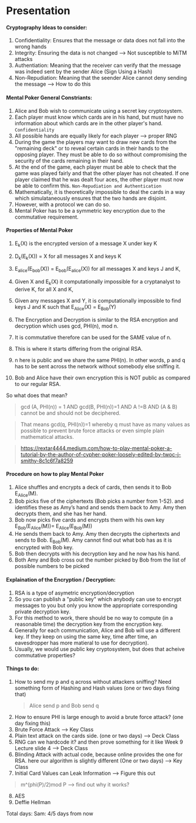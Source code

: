 # Presentation 

#### Cryptography Ideas to consider:
1. Confidentiality: Ensures that the message or data does not fall into the wrong hands 
2. Integrity: Ensuring the data is not changed --> Not susceptible to MiTM attacks
3. Authentiation: Meaning that the receiver can verify that the message was indeed sent by the sender Alice (Sign Using a Hash)
4. Non-Repudiation: Meaning that the seender Alice cannot deny sending the message --> How to do this 

#### Mental Poker General Constriants:
1. Alice and Bob wish to communicate using a secret key cryptosystem.
2. Each player must know which cards are in his hand, but must have no information about which cards are in the other player's hand. `Confidentiality`
3. All possible hands are equally likely for each player --> proper RNG
4. During the game the players may want to draw new cards from the "remaining deck" or to reveal certain cards in their hands to the opposing player. They must be able to do so without compromising the security of the cards remaining in their hand. 
5. At the end of the game, each player must be able to check that the game was played fairly and that the other player has not cheated. If one player claimed that he was dealt four aces, the other player must now be able to confirm this. `Non-Repudiation and Authentication`
6. Mathematically, it is theoretically impossible to deal the cards in a way which simulataneously ensures that the two hands are disjoint.
7. However, with a protocol we can do so. 
8. Mental Poker has to be a symmetric key encryption due to the commutative requirement. 

#### Properties of Mental Poker 
1. E<sub>k</sub>(X) is the encrypted version of a message X under key K
2. D<sub>k</sub>(E<sub>k</sub>(X)) = X for all messages X and keys K
3. E<sub>alice</sub>(E<sub>bob</sub>(X)) = E<sub>bob</sub>(E<sub>alice</sub>(X)) for all messages X and keys J and K, 
4. Given X and E<sub>k</sub>(X) it computationally impossible for a cryptanalyst to derive K, for all X and K, 
5. Given any messages X and Y, it is computationally impossible to find keys J and K such that E<sub>Alice</sub>(X) = E<sub>Bob</sub>(Y)


6. The Encryption and Decryption is similar to the RSA encryption and decryption which uses gcd, PHI(n), mod n. 
7. It is commutative therefore can be used for the SAME value of n. 
8. This is where it starts differing from the original RSA. 
9. n here is public and we share the same PHI(n). In other words, p and q has to be sent across the network without somebody else sniffing it. 
10. Bob and Alice have their own encryption this is NOT public as compared to our regular RSA. 

So what does that mean? <br>

> gcd (A, PHI(n)) = 1 AND gcd(B, PHI(n))=1 AND A !=B AND (A & B) cannot be and should not be deciphered. 

> That means gcd(q, PHI(n))=1 whereby q must have as many values as possible to prevent brute force attacks or even simple plain mathematical attacks. 

> https://rextar4444.medium.com/how-to-play-mental-poker-a-tutorial-by-the-author-of-cypher-poker-loosely-edited-by-twoc-j-smithy-8c1c6f7a8259 

#### Procedure on how to play Mental Poker 
1. Alice shuffles and encrypts a deck of cards, then sends it to Bob E<sub>Alice</sub>(M). 
2. Bob picks five of the ciphertexts (Bob picks a number from 1-52).  and identifies these as Amy’s hand and sends them back to Amy. Amy then decrypts them, and she has her hand. 
3. Bob now picks five cards and encrypts them with his own key E<sub>Bob</sub>(E<sub>Alice</sub>(M))= E<sub>Alice</sub>(E<sub>Bob</sub>(M))
4.  He sends them back to Amy. Amy then decrypts the ciphertexts and sends to Bob. E<sub>Bob</sub>(M). Amy cannot find out what bob has as it is encrypted with Bob key. 
5. Bob then decrypts with his decryption key and he now has his hand.
6. Both Amy and Bob cross out the number picked by Bob from the list of possible numbers to be picked


#### Explaination of the Encryption / Decryption:
1. RSA is a type of asymetric encryption/decryption 
2. So you can publish a "public key" which anybody can use to encrypt messages to you but only you know the appropriate corresponding private decryption key. 
3. For this method to work, there should be no way to compute (in a reasonable time) the decryption key from the encryption key. 
4. Generally for each communication, Alice and Bob will use a different key. If they keep on using the same key, time after time, an eavesdropper has more matieral to use for decryption). 
5. Usually, we would use public key cryptosystem, but does that acheive commutative properties?


#### Things to do:
1. How to send my p and q across without attackers sniffing? Need something form of Hashing and Hash values (one or two days fixing that)
    > Alice send p and Bob send q
2. How to ensure PHI is large enough to avoid a brute force attack? (one day fixing this)
3. Brute Force Attack --> Key Class 
4. Plain text attack on the cards side. (one or two days) --> Deck Class 
5. RNG can we hardcode it? and then prove something for it like Week 9 Lecture slide 4 --> Deck Class
6. Blinding Attack with actual code, because online provides the one for RSA. here our algorithm is slightly different (One or two days) --> Key Class
7. Initial Card Values can Leak Information --> Figure this out 
> m^(phi(P)/2)mod P --> find out why it works?
8. AES 
9. Deffie Hellman 



Total days: 
Sam: 4/5 days from now 





